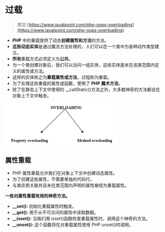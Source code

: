 # 过载

> 原文:[https://www.javatpoint.com/php-oops-overloading](https://www.javatpoint.com/php-oops-overloading)

*   **PHP** 中的重载提供了动态**创建属性和方法**的方法。
*   **这些动态实体**是通过魔法方法处理的，人们可以在一个类中为各种动作类型建立。
*   **所有**重载方式必须定义为**公共**。
*   为一个类创建对象后，我们可以访问一组实体，这些实体是未在该类范围内定义的属性或方法。
*   这样的实体称之为**重载属性或方法**，过程称为重载。
*   为了处理这些重载的属性或函数，使用了 **PHP 魔术方法**。
*   除了在静态上下文中使用的 __callStatic()方法之外，大多数神奇的方法都会在对象上下文中触发。

![OVERLOADING](img/6fdcff26875887b138f933169cb9a637.png)

## 属性重载

*   PHP 属性重载允许我们在对象上下文中创建动态属性。
*   为了创建这些属性，不需要单独的代码行。
*   与类实例关联并且未在类范围内声明的属性被视为重载属性。

**一些对属性重载有用的神奇方法。**

*   **__set():** 初始化重载属性时触发。
*   **__get():** 用于从不可访问的属性中读取数据。
*   **__isset():** 当我们用 isset()函数检查重载属性时，调用这个神奇的方法。
*   **__unset():** 这个函数将在对重载属性使用 PHP unset()时调用。